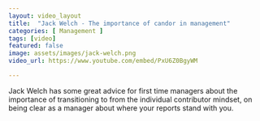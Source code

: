 ```yaml
---
layout: video_layout
title:  "Jack Welch - The importance of candor in management"
categories: [ Management ]
tags: [video]
featured: false
image: assets/images/jack-welch.png
video_url: https://www.youtube.com/embed/PxU6Z0BgyWM

---
```

Jack Welch has some great advice for first time managers about the importance of transitioning to from the individual contributor mindset, on being clear as a manager about where your reports stand with you.
